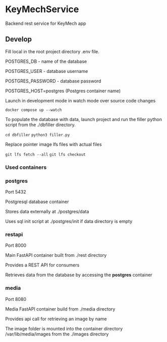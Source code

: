 # KeyMechService

Backend rest service for KeyMech app

## Develop

Fill local in the root project directory .env file.

POSTGRES_DB - name of the database

POSTGRES_USER - database username

POSTGRES_PASSWORD - database password

POSTGRES_HOST=postgres (Postgres container name)
    

Launch in development mode in watch mode over source code changes 

`docker compose up --watch`

To populate the database with data, launch project and run the filler python script from the ./dbfiller directory.

`cd dbfiller`
`python3 filler.py`

Replace pointer image lfs files with actual files

`git lfs fetch --all`
`git lfs checkout`

### Used containers


### postgres

Port 5432

Postgresql database container

Stores data externally at ./postgres/data

Uses sql init script at ./postgres/init if data directory is empty


### restapi

Port 8000

Main FastAPI container built from ./rest directory

Provides a REST API for consumers

Retrieves data from the database by accessing the **postgres** container


### media

Port 8080

Media FastAPI container build from ./media directory

Provides api call for retrieving an image by name

The image folder is mounted into the container directory /var/lib/media/images from the ./images directory
